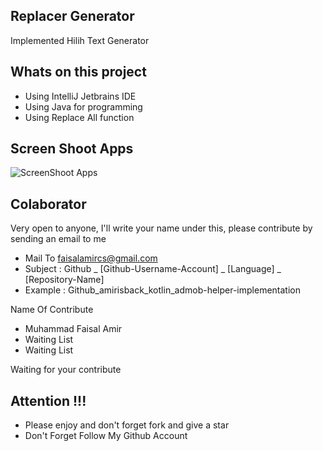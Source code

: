 ## Replacer Generator
Implemented Hilih Text Generator

## Whats on this project
- Using IntelliJ Jetbrains IDE
- Using Java for programming
- Using Replace All function

## Screen Shoot Apps
![ScreenShoot Apps](docs/image/ss_main.png?raw=true)

## Colaborator
Very open to anyone, I'll write your name under this, please contribute by sending an email to me

- Mail To faisalamircs@gmail.com
- Subject : Github _ [Github-Username-Account] _ [Language] _ [Repository-Name]
- Example : Github_amirisback_kotlin_admob-helper-implementation

Name Of Contribute
- Muhammad Faisal Amir
- Waiting List
- Waiting List

Waiting for your contribute

## Attention !!!
- Please enjoy and don't forget fork and give a star
- Don't Forget Follow My Github Account
